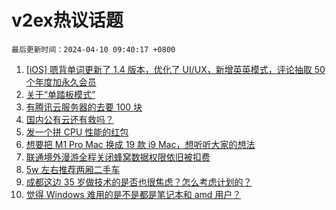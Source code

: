 # v2ex热议话题

`最后更新时间：2024-04-10 09:40:17 +0800`

1. [[iOS] 嗯背单词更新了 1.4 版本，优化了 UI/UX，新增英英模式，评论抽取 50 个年度加永久会员](https://www.v2ex.com/t/1030937)
1. [关于“单踏板模式”](https://www.v2ex.com/t/1030867)
1. [有腾讯云服务器的去要 100 块](https://www.v2ex.com/t/1030934)
1. [国内公有云还有救吗？](https://www.v2ex.com/t/1030870)
1. [发一个拼 CPU 性能的红包](https://www.v2ex.com/t/1030992)
1. [想要把 M1 Pro Mac 换成 19 款 i9 Mac，想听听大家的想法](https://www.v2ex.com/t/1031070)
1. [联通境外漫游全程关闭蜂窝数据权限依旧被扣费](https://www.v2ex.com/t/1030927)
1. [5w 左右推荐两厢二手车](https://www.v2ex.com/t/1030826)
1. [成都这边 35 岁做技术的是否也很焦虑？怎么考虑计划的？](https://www.v2ex.com/t/1030827)
1. [觉得 Windows 难用的是不是都是笔记本和 amd 用户？](https://www.v2ex.com/t/1031058)

